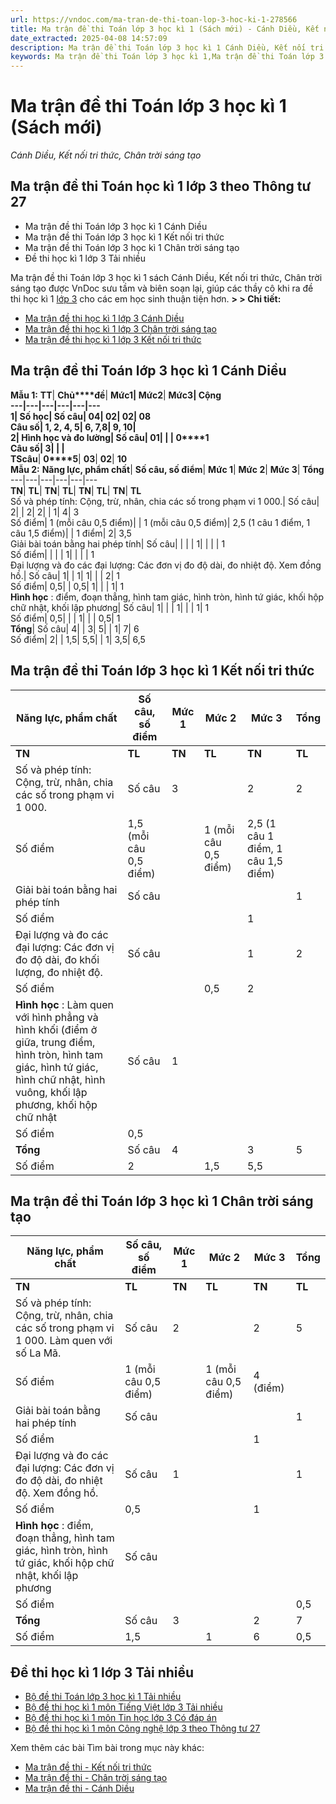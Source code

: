 ```yaml
---
url: https://vndoc.com/ma-tran-de-thi-toan-lop-3-hoc-ki-1-278566
title: Ma trận đề thi Toán lớp 3 học kì 1 (Sách mới) - Cánh Diều, Kết nối tri thức, Chân trời sáng tạo - VnDoc.com
date_extracted: 2025-04-08 14:57:09
description: Ma trận đề thi Toán lớp 3 học kì 1 Cánh Diều, Kết nối tri thức, Chân trời sáng tạo được VnDoc sưu tầm, biên soạn chuẩn kiến thức, kỹ năng giúp các thầy cô dễ dàng khi ra đề thi cuối học kì 1 lớp 3 cho các em học sinh.
keywords: Ma trận đề thi Toán lớp 3 học kì 1,Ma trận đề thi Toán lớp 3 học kì 1 Cánh Diều,Ma trận đề thi Toán lớp 3 học kì 1 Kết nối tri thức,Ma trận đề thi Toán lớp 3 học kì 1 Chân trời sáng tạo,đề thi toán lớp 3 học kì 1,đề thi học kì 1 lớp 3,bài tập toán lớp 3 học kỳ 1,toán lớp 3 học kỳ 1,đề thi toán học kì 1 lớp 3,đề toán lớp 3 học kì 1,đề thi cuối kì 1 lớp 3,đề thi học kì 1 toán lớp 3,đề thi Toán học kì 1 lớp 3 theo Thông tư 27
---
```


# Ma trận đề thi Toán lớp 3 học kì 1 \(Sách mới\)
_Cánh Diều, Kết nối tri thức, Chân trời sáng tạo_
## Ma trận đề thi Toán học kì 1 lớp 3 theo Thông tư 27
  * Ma trận đề thi Toán lớp 3 học kì 1 Cánh Diều
  * Ma trận đề thi Toán lớp 3 học kì 1 Kết nối tri thức
  * Ma trận đề thi Toán lớp 3 học kì 1 Chân trời sáng tạo
  * Đề thi học kì 1 lớp 3 Tải nhiều

Ma trận đề thi Toán lớp 3 học kì 1 sách Cánh Diều, Kết nối tri thức, Chân trời sáng tạo được VnDoc sưu tầm và biên soạn lại, giúp các thầy cô khi ra đề thi học kì 1 [lớp 3](<https://vndoc.com/tai-lieu-hoc-tap-lop3>) cho các em học sinh thuận tiện hơn.
**> > Chi tiết:**
  * [Ma trận đề thi học kì 1 lớp 3 Cánh Diều](<https://vndoc.com/ma-tran-de-thi-hoc-ki-1-lop-3-canh-dieu-278570>)
  * [Ma trận đề thi học kì 1 lớp 3 Chân trời sáng tạo](<https://vndoc.com/ma-tran-de-thi-hoc-ki-1-lop-3-chan-troi-sang-tao-278573>)
  * [Ma trận đề thi học kì 1 lớp 3 Kết nối tri thức](<https://vndoc.com/ma-tran-de-thi-hoc-ki-1-lop-3-ket-noi-tri-thuc-278576>)

## **Ma trận đề thi Toán lớp 3 học kì 1 Cánh Diều**
**Mẫu 1:**
**TT**| **Chủ****đề**| **Mức********1**| **Mức********2**| **Mức********3**| **Cộng**  
---|---|---|---|---|---  
**1**|  Số học| Số câu| 04| 02| 02| **08**  
Câu số| 1, 2, 4, 5| 6, 7,8| 9, 10|   
**2**|  Hình học và đo lường| Số câu| 01| | | **0****1**  
Câu số| 3| | |   
**TS********câu**| **0****5**| **03**| **02**| **10**  
**Mẫu 2:**
**Năng lực, phẩm chất**| **Số câu, số điểm**| **Mức 1**| **Mức 2**| **Mức 3**| **Tổng**  
---|---|---|---|---|---  
**TN**| **TL**| **TN**| **TL**| **TN**| **TL**| **TN**| **TL**  
Số và phép tính: Cộng, trừ, nhân, chia các số trong phạm vi 1 000.| Số câu| 2| | 2| 2| | 1| 4| 3  
Số điểm| 1 \(mỗi câu 0,5 điểm\)| | 1 \(mỗi câu 0,5 điểm\)| 2,5 \(1 câu 1 điểm, 1 câu 1,5 điểm\)| | 1 điểm| 2| 3,5  
Giải bài toán bằng hai phép tính| Số câu| | | | 1| | | | 1  
Số điểm| | | | 1| | | | 1  
Đại lượng và đo các đại lượng: Các đơn vị đo độ dài, đo nhiệt độ. Xem đồng hồ.| Số câu| 1| | 1| 1| | | 2| 1  
Số điểm| 0,5| | 0,5| 1| | | 1| 1  
**Hình học** : điểm, đoạn thẳng, hình tam giác, hình tròn, hình tứ giác, khối hộp chữ nhật, khối lập phương| Số câu| 1| | | 1| | | 1| 1  
Số điểm| 0,5| | | 1| | | 0,5| 1  
**Tổng**|  Số câu| 4| | 3| 5| | 1| 7| 6  
Số điểm| 2| | 1,5| 5,5| | 1| 3,5| 6,5  
## **Ma trận đề thi Toán lớp 3 học kì 1 Kết nối tri thức**
**Năng lực, phẩm chất**| **Số câu, số điểm**| **Mức 1**| **Mức 2**| **Mức 3**| **Tổng**  
---|---|---|---|---|---  
**TN**| **TL**| **TN**| **TL**| **TN**| **TL**| **TN**| **TL**  
Số và phép tính: Cộng, trừ, nhân, chia các số trong phạm vi 1 000.| Số câu| 3| | 2| 2| | | 5| 2  
Số điểm| 1,5 \(mỗi câu 0,5 điểm\)| | 1 \(mỗi câu 0,5 điểm\)| 2,5 \(1 câu 1 điểm, 1 câu 1,5 điểm\)| | | 2,5| 2,5  
Giải bài toán bằng hai phép tính| Số câu| | | | 1| | | | 1  
Số điểm| | | | 1| | | | 1  
Đại lượng và đo các đại lượng: Các đơn vị đo độ dài, đo khối lượng, đo nhiệt độ.| Số câu| | | 1| 2| | | 2| 2  
Số điểm| | | 0,5| 2| | | 0,5| 2  
**Hình học** : Làm quen với hình phẳng và hình khối \(điểm ở giữa, trung điểm, hình tròn, hình tam giác, hình tứ giác, hình chữ nhật, hình vuông, khối lập phương, khối hộp chữ nhật| Số câu| 1| | | | | 1| 1| 1  
Số điểm| 0,5| | | | | 1| 0,5| 1  
**Tổng**|  Số câu| 4| | 3| 5| | 1| 7| 6  
Số điểm| 2| | 1,5| 5,5| | 1| 3,5| 6,5  
## **Ma trận đề thi Toán lớp 3 học kì 1 Chân trời sáng tạo**
**Năng lực, phẩm chất**| **Số câu, số điểm**| **Mức 1**| **Mức 2**| **Mức 3**| **Tổng**  
---|---|---|---|---|---  
**TN**| **TL**| **TN**| **TL**| **TN**| **TL**| **TN**| **TL**  
Số và phép tính: Cộng, trừ, nhân, chia các số trong phạm vi 1 000. Làm quen với số La Mã.| Số câu| 2| | 2| 5| | 1| 4| 6  
Số điểm| 1 \(mỗi câu 0,5 điểm\)| | 1 \(mỗi câu 0,5 điểm\)| 4 \(điểm\)| | 1 điểm| 2| 5  
Giải bài toán bằng hai phép tính| Số câu| | | | 1| | | | 1  
Số điểm| | | | 1| | | | 1  
Đại lượng và đo các đại lượng: Các đơn vị đo độ dài, đo nhiệt độ. Xem đồng hồ.| Số câu| 1| | | 1| | | 1| 1  
Số điểm| 0,5| | | 1| | | 0,5| 1  
**Hình học** : điểm, đoạn thẳng, hình tam giác, hình tròn, hình tứ giác, khối hộp chữ nhật, khối lập phương| Số câu| | | | | 1| | 1|   
Số điểm| | | | | 0,5| | 0,5|   
**Tổng**|  Số câu| 3| | 2| 7| 1| 1| 6| 8  
Số điểm| 1,5| | 1| 6| 0,5| 1| 3| 7  
## **Đề thi học kì 1 lớp 3 Tải nhiều**
  * [Bộ đề thi Toán lớp 3 học kì 1 Tải nhiều](<https://vndoc.com/bo-de-thi-hoc-ki-1-mon-toan-lop-3-nam-2019-2020-co-dap-an-188620>)
  * [Bộ đề thi học kì 1 môn Tiếng Việt lớp 3 Tải nhiều](<https://vndoc.com/bo-de-thi-hoc-ki-1-mon-tieng-viet-lop-3-nam-hoc-2018-2019-theo-thong-tu-22-160290>)
  * [Bộ đề thi học kì 1 môn Tin học lớp 3 Có đáp án](<https://vndoc.com/bo-de-thi-hoc-ki-1-mon-tin-hoc-lop-3-nam-2020-2021-theo-thong-tu-22-224264>)
  * [Bộ đề thi học kì 1 môn Công nghệ lớp 3 theo Thông tư 27](<https://vndoc.com/bo-de-thi-hoc-ki-1-mon-cong-nghe-lop-3-282863>)

Xem thêm các bài Tìm bài trong mục này khác:
  * [Ma trận đề thi - Kết nối tri thức](</ma-tran-de-thi-hoc-ki-1-lop-3-ket-noi-tri-thuc-278576>)
  * [Ma trận đề thi - Chân trời sáng tạo](</ma-tran-de-thi-hoc-ki-1-lop-3-chan-troi-sang-tao-278573>)
  * [Ma trận đề thi - Cánh Diều](</ma-tran-de-thi-hoc-ki-1-lop-3-canh-dieu-278570>)

